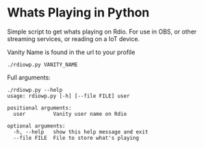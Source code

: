 # Whats Playing in Python
Simple script to get whats playing on Rdio. For use in OBS, or other streaming services, or reading on a IoT device.

Vanity Name is found in the url to your profile

	./rdiowp.py VANITY_NAME

Full arguments:

	./rdiowp.py --help
	usage: rdiowp.py [-h] [--file FILE] user

	positional arguments:
	  user         Vanity user name on Rdio

	optional arguments:
	  -h, --help   show this help message and exit
	  --file FILE  File to store what's playing
